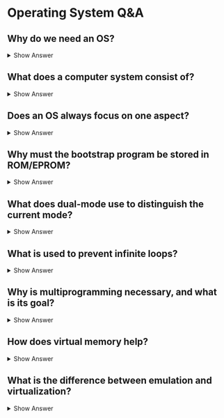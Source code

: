 # Operating System Q&A

## Why do we need an OS?
<details>
  <summary>Show Answer</summary>
  Because most users do not fully understand or efficiently use hardware, an OS acts as an intermediary to help users utilize the computer system effectively. The OS has three main goals:
  1. Ease of use
  2. Ability to run programs and assist users in solving problems
  3. Efficient utilization of hardware resources
</details>

## What does a computer system consist of?
<details>
  <summary>Show Answer</summary>
  1. **Hardware (HW):** The fundamental computing resource
  2. **Operating System (OS):** The intermediary between hardware and the user
  3. **Application:** Software that solves user problems
  4. **User:** Individuals, machines, or other computers using the hardware
</details>

## Does an OS always focus on one aspect?
<details>
  <summary>Show Answer</summary>
  No, it depends on computing needs. For example, mobile devices prioritize power efficiency, but in general, OS design aims for user convenience.
</details>

## Why must the bootstrap program be stored in ROM/EPROM?
<details>
  <summary>Show Answer</summary>
  Because otherwise, the data would be lost when power is cut off.
</details>

## What does dual-mode use to distinguish the current mode?
<details>
  <summary>Show Answer</summary>
  **Mode bit**
</details>

## What is used to prevent infinite loops?
<details>
  <summary>Show Answer</summary>
  **Timer**
</details>

## Why is multiprogramming necessary, and what is its goal?
<details>
  <summary>Show Answer</summary>
  Since a single process rarely utilizes the CPU all the time, multiprogramming helps increase **CPU utilization** by allowing multiple processes to share the CPU.
</details>

## How does virtual memory help?
<details>
  <summary>Show Answer</summary>
  It enables a program to run without being fully loaded into memory.
</details>

## What is the difference between emulation and virtualization?
<details>
  <summary>Show Answer</summary>
  - **Emulation** simulates hardware to run software designed for a different system.
  - **Virtualization** uses the existing hardware but manages resources using a Virtual Machine Monitor (VMM) to run multiple OSs on the same hardware.
</details>
